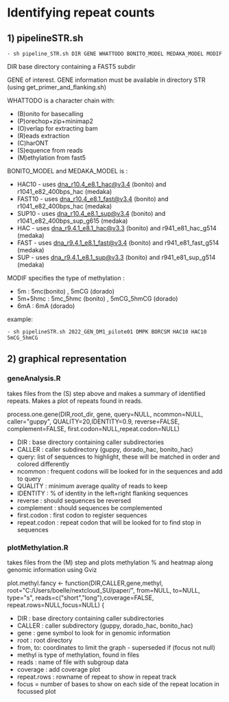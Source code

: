 # Identifying repeat counts 

## 1) pipelineSTR.sh
    - sh pipeline_STR.sh DIR GENE WHATTODO BONITO_MODEL MEDAKA_MODEL MODIF

DIR base directory containing a FAST5 subdir

GENE of interest. GENE information must be available in directory STR (using get_primer_and_flanking.sh)

WHATTODO is a character chain with:
- (B)onito for basecalling
- (P)orechop+zip+minimap2
- (O)verlap for extracting bam
- (R)eads extraction
- (C)harONT
- (S)equence from reads
- (M)ethylation from fast5

BONITO_MODEL and MEDAKA_MODEL is :
- HAC10 - uses dna_r10.4_e8.1_hac@v3.4 (bonito) and r1041_e82_400bps_hac (medaka)
- FAST10 - uses dna_r10.4_e8.1_fast@v3.4 (bonito) and r1041_e82_400bps_hac (medaka)
- SUP10 - uses dna_r10.4_e8.1_sup@v3.4 (bonito) and  r1041_e82_400bps_sup_g615 (medaka)
- HAC - uses dna_r9.4.1_e8.1_hac@v3.3 (bonito) and r941_e81_hac_g514 (medaka)
- FAST - uses dna_r9.4.1_e8.1_fast@v3.4 (bonito) and r941_e81_fast_g514 (medaka)
- SUP - uses dna_r9.4.1_e8.1_sup@v3.3 (bonito) and r941_e81_sup_g514 (medaka)

MODIF specifies the type of methylation :
-  5m : 5mc(bonito) , 5mCG (dorado)
-  5m+5hmc : 5mc_5hmc (bonito) , 5mCG_5hmCG (dorado)
-  6mA : 6mA (dorado)


example: 

    - sh pipelineSTR.sh 2022_GEN_DM1_pilote01 DMPK BORCSM HAC10 HAC10 5mCG_5hmCG

## 2) graphical representation

### geneAnalysis.R
takes files from the (S) step above and makes a summary of identified repeats. Makes a plot of repeats found in reads.

process.one.gene(DIR,root_dir, gene, query=NULL, ncommon=NULL, caller="guppy", QUALITY=20,IDENTITY=0.9, reverse=FALSE, complement=FALSE, first.codon=NULL,repeat.codon=NULL)
- DIR : base directory containing caller subdirectories
- CALLER : caller subdirectory (guppy, dorado_hac, bonito_hac)
- query: list of sequences to highlight, these will be matched in order and colored differently
- ncommon : frequent codons will be looked for in the sequences and add to query
- QUALITY : minimum average quality of reads to keep
- IDENTITY : % of identity in the left+right flanking sequences
- reverse : should sequences be reversed
- complement : should sequences be complemented
- first.codon : first codon to register sequences 
- repeat.codon : repeat codon that will be looked for to find stop in sequences

### plotMethylation.R
takes files from the (M) step and plots methylation % and heatmap along genomic information using Gviz

plot.methyl.fancy <- function(DIR,CALLER,gene,methyl, root="C:/Users/boelle/nextcloud_SU/paper/",
                              from=NULL, to=NULL, type="s", reads=c("short","long"),coverage=FALSE, repeat.rows=NULL,focus=NULL) {
- DIR : base directory containing caller subdirectories
- CALLER : caller subdirectory (guppy, dorado_hac, bonito_hac)
- gene : gene symbol to look for in genomic information
- root : root directory
- from, to: coordinates to limit the graph - superseded if (focus not null)
- methyl is type of methylation, found in files
- reads : name of file with subgroup data
- coverage : add coverage plot
- repeat.rows : rowname of repeat to show in repeat track
- focus = number of bases to show on each side of the repeat location in focussed plot
